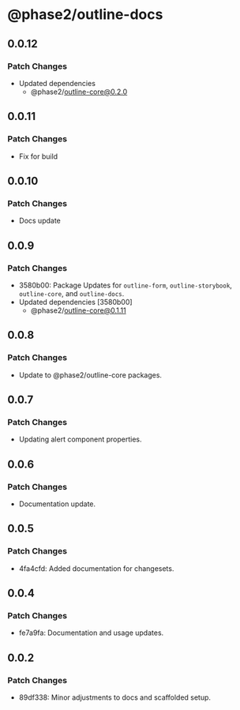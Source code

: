 # @phase2/outline-docs

## 0.0.12

### Patch Changes

- Updated dependencies
  - @phase2/outline-core@0.2.0

## 0.0.11

### Patch Changes

- Fix for build

## 0.0.10

### Patch Changes

- Docs update

## 0.0.9

### Patch Changes

- 3580b00: Package Updates for `outline-form`, `outline-storybook`, `outline-core`, and `outline-docs`.
- Updated dependencies [3580b00]
  - @phase2/outline-core@0.1.11

## 0.0.8

### Patch Changes

- Update to @phase2/outline-core packages.

## 0.0.7

### Patch Changes

- Updating alert component properties.

## 0.0.6

### Patch Changes

- Documentation update.

## 0.0.5

### Patch Changes

- 4fa4cfd: Added documentation for changesets.

## 0.0.4

### Patch Changes

- fe7a9fa: Documentation and usage updates.

## 0.0.2

### Patch Changes

- 89df338: Minor adjustments to docs and scaffolded setup.
